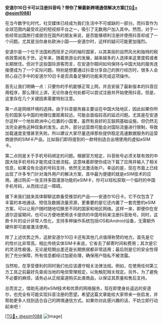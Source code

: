 **安道尔10日卡可以注册抖音吗？带你了解最新跨境通信解决方案[[TG💪+ @esim1088](https://t.me/s/esim1088)]**

在当今数字化时代，社交媒体已经成为我们生活中不可或缺的一部分。而抖音作为全球范围内最受欢迎的短视频平台之一，吸引了无数用户加入其中。然而，对于一些经常出国旅行或居住在国外的朋友来说，是否能够顺利注册并使用抖音却成了一个问题。尤其是当你身处欧洲小国——安道尔时，这样的疑问可能更加强烈。

安道尔是一个位于法国和西班牙之间的袖珍国家，以其美丽的自然风光和独特的税收政策闻名于世。近年来，随着旅游业的发展，越来越多的人选择来这里度假或者长期居住。但对于这些国际游客而言，在安道尔期间如何保持与中国大陆的服务连接便成为了一个实际问题。特别是想要通过抖音分享自己的旅行经历时，很多人会担心自己手中的安道尔10日卡是否具备足够的功能来完成这项操作。

首先让我们明确一点：只要你的手机能够正常上网，并且安装了最新版本的抖音应用程序，那么理论上讲，无论你身在何处都可以尝试注册并开始使用抖音。但是，这里存在几个关键因素需要特别注意。

第一点是网络环境的选择。由于抖音服务器主要设在中国大陆地区，因此如果你所在的国家与中国的地理位置距离较远，可能会面临较高的延迟问题。尤其是在安道尔这样一个地处欧洲中心位置的小国里，虽然有良好的互联网基础设施，但仍然无法完全避免这种现象的发生。此外，部分运营商可能会对国际流量进行限制，导致加载速度变慢甚至失败。所以建议大家尽量选择那些提供稳定高速数据服务的运营商提供的SIM卡产品，比如我们即将提到的一款特别适合出境使用的虚拟eSIM卡。

第二点则是关于手机号码绑定的问题。根据官方规定，抖音账号必须关联有效的中国大陆手机号码才能完成注册流程。这意味着即使你成功下载了应用并输入了相关信息，如果没有合适的号码支持，依然无法激活账户。幸运的是，现在市面上已经出现了许多专门针对海外用户的解决方案，其中最为便捷的就是eSIM技术的应用。通过购买一张支持多国漫游功能的eSIM卡，你可以轻松获取一个临时的中国手机号码，从而绕过这一障碍。

接下来我们就来具体聊聊这款备受推崇的产品——安道尔10日卡。它不仅包含了丰富的本地通话、短信及数据流量资源，更重要的是它还内置了一套完整的eSIM方案，可以让用户随时随地切换至不同的国家和地区网络。这样一来，即便你在安道尔逗留期间，也可以方便地使用该卡提供的中国号码来注册抖音账号。同时，这款卡片的设计非常人性化，支持多种操作系统包括iOS和Android设备，无需额外硬件即可直接激活使用。

除了上述优势之外，这款安道尔10日卡还有其他几点值得称赞的地方。首先是它的性价比非常高，相比传统实体SIM卡来说，它省去了邮寄时间和费用；其次是它的灵活性极强，无论是短期出差还是长期旅居都非常适用；最后则是它的安全性得到了充分保障，所有信息都经过加密处理，确保用户隐私不被泄露。

当然啦，在享受便利的同时我们也应该遵守相关法律法规。例如，在使用任何第三方工具之前最好先查阅当地的电信管理规定，以免触犯相关规定。另外，为了避免不必要的麻烦，请务必从正规渠道购买此类商品，以保证其质量和售后支持。

总而言之，借助先进的eSIM技术和优质的网络服务，现在即使身处遥远的安道尔，也完全有可能实现抖音注册的愿望。希望这篇文章能给大家带来一些启发，并帮助更多人找到适合自己的跨境通信方式。如果你对此感兴趣的话，不妨立即行动起来吧！

[[TG💪+ @esim1088](https://t.me/s/esim1088) ![Image](https://i.postimg.cc/4NQfJmqS/Snipaste-2025-05-13-00-14-12.png)]